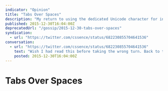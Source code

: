 ```yaml
---
indicator: "Opinion"
title: "Tabs Over Spaces"
description: "My return to using the dedicated Unicode character for indention."
published: 2015-12-30T16:04:00Z
deprecatedUrl: "/gossip/2015-12-30-tabs-over-spaces"
syndication:
  - url: "https://twitter.com/cssence/status/682230855704641536"
conversation:
  - url: "https://twitter.com/cssence/status/682230855704641536"
    text: "Wish I had read this before taking the wrong turn. Back to tabs for me it is.<br>[lea.verou.me/2012/01/why-tabs-are-clearly-superior](https://lea.verou.me/2012/01/why-tabs-are-clearly-superior/) [@LeaVerou](https://twitter.com/LeaVerou)"
    posted: 2015-12-30T16:04:00Z
---
```


# Tabs Over Spaces
